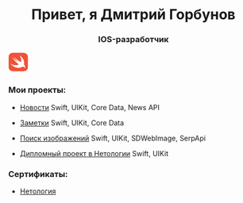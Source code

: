 <h1 align="center">Привет, я Дмитрий Горбунов</h1>
<h3 align="center">IOS-разработчик</h3> 
<img src="https://raw.githubusercontent.com/devicons/devicon/master/icons/swift/swift-original.svg" alt="swift" width="40" height="40"/> </a> </p>

<h3 align="left">Мои проекты:</h3>

- [Новости](https://github.com/DmitryGorbunow/NewsApp) Swift, UIKit, Core Data, News API

- [Заметки](https://github.com/DmitryGorbunow/Notes) Swift, UIKit, Core Data

- [Поиск изображений](https://github.com/DmitryGorbunow/ImageSearch) Swift, UIKit, SDWebImage, SerpApi

- [Дипломный проект в Нетологии](https://github.com/DmitryGorbunow/VKclone) Swift, UIKit 

<h3 align="left">Сертификаты:</h3>

- [Нетология](https://drive.google.com/file/d/18SHAa7U6Pd7k9hSJC4xixQuzA_9lrbub/view?usp=sharing)






